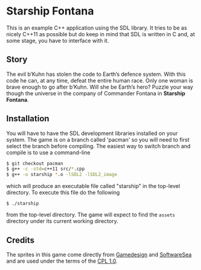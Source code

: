 # Starship Fontana #

This is an example C++ application using the SDL library.
It tries to be as nicely C++11 as possible but do keep in
mind that SDL is written in C and, at some stage, you have
to interface with it.

## Story ##
The evil b’Kuhn has stolen the code to Earth’s defence system.
With this code he can, at any time, defeat the entire human race.
Only one woman is brave enough to go after b’Kuhn. Will she be
Earth’s hero? Puzzle your way though the universe in the company
of Commander Fontana in **Starship Fontana**.

## Installation ##
You will have to have the SDL development libraries installed on
your system. The game is on a branch called 'pacman' so you will need 
to first select the branch before compiling. The easiest way to switch 
branch and compile is to use a command-line

```bash
$ git checkout pacman
$ g++ -c -std=c++11 src/*.cpp
$ g++ -o starship *.o -lSDL2 -lSDL2_image
```

which will produce an executable file called "starship" in the
top-level directory.  To execute this file do the following

`$ ./starship`
 
from the top-level directory.  The game will expect to find the
`assets` directory under its current working directory.

## Credits ##
The sprites in this game come directly from 
[Gamedesign](http://gamedesign.Wikidot.com) 
and [SoftwareSea](http://fr.softwaresea.com/software-download/2d-spaceship-sprties)
and are used 
under the terms of the [CPL 1.0](http://opensource.org/licenses/cpl1.0.php).
